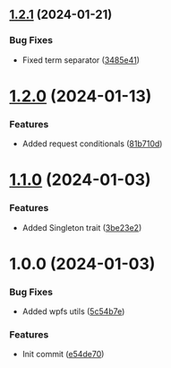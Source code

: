 ## [1.2.1](https://github.com/oblakstudio/wp-polyfills/compare/v1.2.0...v1.2.1) (2024-01-21)


### Bug Fixes

* Fixed term separator ([3485e41](https://github.com/oblakstudio/wp-polyfills/commit/3485e419443b97dcf68c3d4e96cf4e0cb481c424))

# [1.2.0](https://github.com/oblakstudio/wp-polyfills/compare/v1.1.0...v1.2.0) (2024-01-13)


### Features

* Added request conditionals ([81b710d](https://github.com/oblakstudio/wp-polyfills/commit/81b710d9911f8fd11d9f13d38ecc4db5a6619fd3))

# [1.1.0](https://github.com/oblakstudio/wp-polyfills/compare/v1.0.0...v1.1.0) (2024-01-03)


### Features

* Added Singleton trait ([3be23e2](https://github.com/oblakstudio/wp-polyfills/commit/3be23e23786e97ec273103464c061414b92c5ef5))

# 1.0.0 (2024-01-03)


### Bug Fixes

* Added wpfs utils ([5c54b7e](https://github.com/oblakstudio/wp-polyfills/commit/5c54b7e64cab41360cd9fe375358a352eba6686f))


### Features

* Init commit ([e54de70](https://github.com/oblakstudio/wp-polyfills/commit/e54de706a1195e7994072fe8bdbec1b6b027c733))
